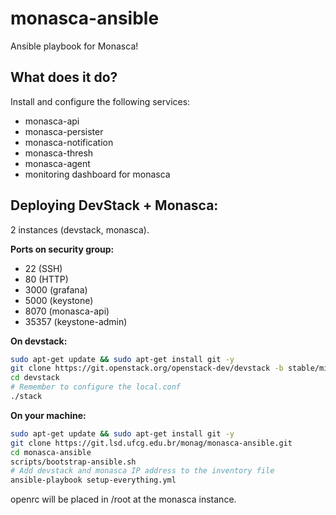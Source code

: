 monasca-ansible
===============

Ansible playbook for Monasca!

## What does it do?

Install and configure the following services:

* monasca-api
* monasca-persister
* monasca-notification
* monasca-thresh
* monasca-agent
* monitoring dashboard for monasca

## Deploying DevStack + Monasca:

2 instances (devstack, monasca).

**Ports on security group:**

- 22 (SSH)
- 80 (HTTP)
- 3000 (grafana)
- 5000 (keystone)
- 8070 (monasca-api)
- 35357 (keystone-admin)

**On devstack:**

```bash
sudo apt-get update && sudo apt-get install git -y
git clone https://git.openstack.org/openstack-dev/devstack -b stable/mitaka
cd devstack
# Remember to configure the local.conf
./stack
```

**On your machine:**

```bash
sudo apt-get update && sudo apt-get install git -y
git clone https://git.lsd.ufcg.edu.br/monag/monasca-ansible.git
cd monasca-ansible
scripts/bootstrap-ansible.sh
# Add devstack and monasca IP address to the inventory file
ansible-playbook setup-everything.yml
```
openrc will be placed in /root at the monasca instance.
